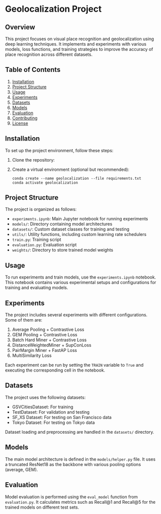 # Geolocalization Project

## Overview

This project focuses on visual place recognition and geolocalization using deep learning techniques. It implements and experiments with various models, loss functions, and training strategies to improve the accuracy of place recognition across different datasets.

## Table of Contents

1. [Installation](#installation)
2. [Project Structure](#project-structure)
3. [Usage](#usage)
4. [Experiments](#experiments)
5. [Datasets](#datasets)
6. [Models](#models)
7. [Evaluation](#evaluation)
8. [Contributing](#contributing)
9. [License](#license)

## Installation

To set up the project environment, follow these steps:

1. Clone the repository:

2. Create a virtual environment (optional but recommended):
   ```
   conda create --name geolocalization --file requirements.txt
   conda activate geolocalization
   ```

## Project Structure

The project is organized as follows:

- `experiments.ipynb`: Main Jupyter notebook for running experiments
- `models/`: Directory containing model architectures
- `datasets/`: Custom dataset classes for training and testing
- `utils/`: Utility functions, including custom learning rate schedulers
- `train.py`: Training script
- `evaluation.py`: Evaluation script
- `weights/`: Directory to store trained model weights

## Usage

To run experiments and train models, use the `experiments.ipynb` notebook. This notebook contains various experimental setups and configurations for training and evaluating models.

## Experiments

The project includes several experiments with different configurations. Some of them are:

1. Average Pooling + Contrastive Loss
2. GEM Pooling + Contrastive Loss
3. Batch Hard Miner + Contrastive Loss
4. DistanceWeightedMiner + SupConLoss
5. PairMargin Miner + FastAP Loss
6. MultiSimilarity Loss

Each experiment can be run by setting the `TRAIN` variable to `True` and executing the corresponding cell in the notebook.

## Datasets

The project uses the following datasets:

- GSVCitiesDataset: For training
- TestDataset: For validation and testing
- SF_XS Dataset: For testing on San Francisco data
- Tokyo Dataset: For testing on Tokyo data

Dataset loading and preprocessing are handled in the `datasets/` directory.

## Models

The main model architecture is defined in the `models/helper.py` file. It uses a truncated ResNet18 as the backbone with various pooling options (average, GEM).

## Evaluation

Model evaluation is performed using the `eval_model` function from `evaluation.py`. It calculates metrics such as Recall@1 and Recall@5 for the trained models on different test sets.

